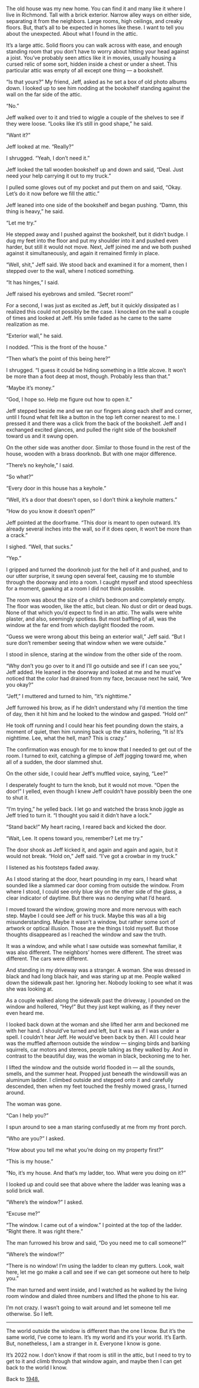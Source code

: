 The old house was my new home. You can find it and many like it where I live in Richmond. Tall with a brick exterior. Narrow alley ways on either side, separating it from the neighbors. Large rooms, high ceilings, and creaky floors. But, that’s all to be expected in homes like these. I want to tell you about the unexpected. About what I found in the attic.

It’s a large attic. Solid floors you can walk across with ease, and enough standing room that you don’t have to worry about hitting your head against a joist. You’ve probably seen attics like it in movies, usually housing a cursed relic of some sort, hidden inside a chest or under a sheet. This particular attic was empty of all except one thing — a bookshelf.

“Is that yours?” My friend, Jeff, asked as he set a box of old photo albums down. I looked up to see him nodding at the bookshelf standing against the wall on the far side of the attic.

“No.”

Jeff walked over to it and tried to wiggle a couple of the shelves to see if they were loose. “Looks like it’s still in good shape,” he said.

“Want it?”

Jeff looked at me. “Really?”

I shrugged. “Yeah, I don’t need it.”

Jeff looked the tall wooden bookshelf up and down and said, “Deal. Just need your help carrying it out to my truck.”

I pulled some gloves out of my pocket and put them on and said, “Okay. Let’s do it now before we fill the attic.”

Jeff leaned into one side of the bookshelf and began pushing. “Damn, this thing is heavy,” he said.

“Let me try.”

He stepped away and I pushed against the bookshelf, but it didn’t budge. I dug my feet into the floor and put my shoulder into it and pushed even harder, but still it would not move. Next, Jeff joined me and we both pushed against it simultaneously, and again it remained firmly in place.

“Well, shit,” Jeff said. We stood back and examined it for a moment, then I stepped over to the wall, where I noticed something.

“It has hinges,” I said.

Jeff raised his eyebrows and smiled. “Secret room!”

For a second, I was just as excited as Jeff, but it quickly dissipated as I realized this could not possibly be the case. I knocked on the wall a couple of times and looked at Jeff. His smile faded as he came to the same realization as me.

“Exterior wall,” he said.

I nodded. “This is the front of the house.”

“Then what’s the point of this being here?”

I shrugged. “I guess it could be hiding something in a little alcove. It won’t be more than a foot deep at most, though. Probably less than that.”

“Maybe it’s money.”

“God, I hope so. Help me figure out how to open it.”

Jeff stepped beside me and we ran our fingers along each shelf and corner, until I found what felt like a button in the top left corner nearest to me. I pressed it and there was a click from the back of the bookshelf. Jeff and I exchanged excited glances, and pulled the right side of the bookshelf toward us and it swung open.

On the other side was another door. Similar to those found in the rest of the house, wooden with a brass doorknob. But with one major difference.

“There’s no keyhole,” I said.

“So what?”

“Every door in this house has a keyhole.”

“Well, it’s a door that doesn’t open, so I don’t think a keyhole matters.”

“How do you know it doesn’t open?”

Jeff pointed at the doorframe. “This door is meant to open outward. It’s already several inches into the wall, so if it does open, it won’t be more than a crack.”

I sighed. “Well, that sucks.”

“Yep.”

I gripped and turned the doorknob just for the hell of it and pushed, and to our utter surprise, it swung open several feet, causing me to stumble through the doorway and into a room. I caught myself and stood speechless for a moment, gawking at a room I did not think possible.

The room was about the size of a child’s bedroom and completely empty. The floor was wooden, like the attic, but clean. No dust or dirt or dead bugs. None of that which you’d expect to find in an attic. The walls were white plaster, and also, seemingly spotless. But most baffling of all, was the window at the far end from which daylight flooded the room.

“Guess we were wrong about this being an exterior wall,” Jeff said. “But I sure don’t remember seeing that window when we were outside.”

I stood in silence, staring at the window from the other side of the room.

“Why don’t you go over to it and I’ll go outside and see if I can see you,” Jeff added. He leaned in the doorway and looked at me and he must’ve noticed that the color had drained from my face, because next he said, “Are you okay?”

“Jeff,” I muttered and turned to him, “it’s nighttime.”

Jeff furrowed his brow, as if he didn’t understand why I’d mention the time of day, then it hit him and he looked to the window and gasped. “Hold on!”

He took off running and I could hear his feet pounding down the stairs, a moment of quiet, then him running back up the stairs, hollering, “It is! It’s nighttime. Lee, what the hell, man? This is crazy.”

The confirmation was enough for me to know that I needed to get out of the room. I turned to exit, catching a glimpse of Jeff jogging toward me, when all of a sudden, the door slammed shut.

On the other side, I could hear Jeff’s muffled voice, saying, “Lee?”

I desperately fought to turn the knob, but it would not move. “Open the door!” I yelled, even though I knew Jeff couldn’t have possibly been the one to shut it.

“I’m trying,” he yelled back. I let go and watched the brass knob jiggle as Jeff tried to turn it. “I thought you said it didn’t have a lock.”

“Stand back!” My heart racing, I reared back and kicked the door.

“Wait, Lee. It opens toward you, remember? Let me try.”

The door shook as Jeff kicked it, and again and again and again, but it would not break. “Hold on,” Jeff said. “I’ve got a crowbar in my truck.” 

I listened as his footsteps faded away.

As I stood staring at the door, heart pounding in my ears, I heard what sounded like a slammed car door coming from outside the window. From where I stood, I could see only blue sky on the other side of the glass, a clear indicator of daytime. But there was no denying what I’d heard. 

I moved toward the window, growing more and more nervous with each step. Maybe I could see Jeff or his truck. Maybe this was all a big misunderstanding. Maybe it wasn’t a window, but rather some sort of artwork or optical illusion. Those are the things I told myself. But those thoughts disappeared as I reached the window and saw the truth.

It was a window, and while what I saw outside was somewhat familiar, it was also different. The neighbors’ homes were different. The street was different. The cars were different. 

And standing in my driveway was a stranger. A woman. She was dressed in black and had long black hair, and was staring up at me. People walked down the sidewalk past her. Ignoring her. Nobody looking to see what it was she was looking at.

As a couple walked along the sidewalk past the driveway, I pounded on the window and hollered, “Hey!” But they just kept walking, as if they never even heard me.

I looked back down at the woman and she lifted her arm and beckoned me with her hand. I should’ve turned and left, but it was as if I was under a spell. I couldn’t hear Jeff. He would’ve been back by then. All I could hear was the muffled afternoon outside the window — singing birds and barking squirrels, car motors and stereos, people talking as they walked by. And in contrast to the beautiful day, was the woman in black, beckoning me to her.

I lifted the window and the outside world flooded in — all the sounds, smells, and the summer heat. Propped just beneath the windowsill was an aluminum ladder. I climbed outside and stepped onto it and carefully descended, then when my feet touched the freshly mowed grass, I turned around.

The woman was gone.

“Can I help you?”

I spun around to see a man staring confusedly at me from my front porch.

“Who are you?” I asked.

“How about you tell me what you’re doing on my property first?”

“This is my house.”

“No, it’s my house. And that’s my ladder, too. What were you doing on it?”

I looked up and could see that above where the ladder was leaning was a solid brick wall. 

“Where’s the window?” I asked.

“Excuse me?”

“The window. I came out of a window.” I pointed at the top of the ladder. “Right there. It was right there.”

The man furrowed his brow and said, “Do you need me to call someone?”

“Where’s the window!?”

“There is no window! I’m using the ladder to clean my gutters. Look, wait here, let me go make a call and see if we can get someone out here to help you.”

The man turned and went inside, and I watched as he walked by the living room window and dialed three numbers and lifted the phone to his ear. 

I’m not crazy. I wasn’t going to wait around and let someone tell me otherwise. So I left.


________________________________

The world outside the window is different than the one I know. But it’s the same world, I’ve come to learn. It’s my world and it’s your world. It’s Earth. But, nonetheless, I am a stranger in it. Everyone I know is gone. 

It’s 2022 now. I don’t know if that room is still in the attic, but I need to try to get to it and climb through that window again, and maybe then I can get back to the world I know.

Back to [1948.](https://reddit.com/r/FishermanTales/comments/pvh0ue/stories/)